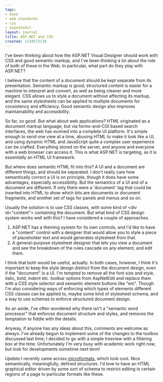 ```yaml
---
tags:
- mono
- web standards
- css
- aspnetedit
layout: journal
title: ASP.NET and CSS
created: 1134572138
---
```

I've been thinking about how the ASP.NET Visual Designer should work with CSS and good semantic markup, and I've been thinking a lot about the role of both of these in the Web. In particular, what part do they play with ASP.NET?

I believe that the content of a document should be kept separate from its presentation. Semantic markup is good; structured content is easier for a machine to interpret and convert, as well as being cleaner and more elegant. CSS allows us to style a document without affecting its markup, and the same stylesheets can be applied to multiple documents for consistency and efficiency.  Good semantic design also improves maintainability and accessibility. 

So far, so good. But what about web applications? HTML originated as a document markup language, but via forms-and-CGI based search interfaces, the web has evolved into a complete UI platform. It's simple enough to send one view at a time, abusing HTML to make it look like a UI, and using dynamic HTML and JavaScript quite a complex user experience can be crafted. Everything stored on the server, and anyone and everyone with a web browser can access it. This is what ASP.NET is targeting, as it is essentially an HTML UI framework.

But where does semantic HTML fit into this? A UI and a document are different things, and should be separated. I don't really care how semantically correct a UI is on principle, though it does have some advantages, especially accessibility. But the semantics of a UI and of a document  are different. If only there were a 'document' tag that could be inserted into HTML to show which bits are documents or document fragments, and another set of tags for panels and menus and so on.

Usually the solution is to use CSS classes, with some kind of &lt;div id="content"&gt; containing the document. But what kind of CSS design system works well with this? I have considered a couple of approaches.

<ol>
<li>ASP.NET has a theming system for its own controls, and I'd like to have a "content" control with a designer that would allow you to style a piece of placeholder text and would generates stylesheet from that.</li>

<li>A general-purpose stylesheet designer that lets you view a document and see the breakdown of the rules cascade on any element, and edit them.</li>
</ol>

I think that both would be useful, actually. In both cases, however, I think it's important to keep the style design distinct from the document design, even if the "document" is a UI. I'm tempted to remove all the font size and style, italic, bold, indent etc. toolbar options from AspNetEdit and replace them with a CSS style selector and semantic element buttons like "em". Though I'm also considering ways of enforcing which types of elements different CSS classes can be applied to, maybe some kind of stylesheet schema, and a way to use schemas to enforce structured document design.

As an aside, I've often wondered why there isn't a "semantic word processor" that enforces document structure and styles, and removes the temptation to fiddle with the details.

Anyway, if anyone has any ideas about this, comments are welcome as always. I've already begun to implement some of the changes to the toolbox discussed last time; I decided to go with a simple treeview with a filtering box at the time. Unfortunately I'm very busy with academic work right now, but look for developments sometime next term!

<em>Update:</em>I recently came across <a href="http://www.microformats.org/wiki/microformats">microformats</a>, which look cool. Nice semantically, meaningfully, defined structures. I'd love to have an HTML graphical editor driven by some sort of schema to restrict editing in certain regions of a page to particular formats like these.
<!--break-->
